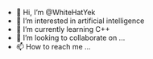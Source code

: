 - 👋 Hi, I’m @WhiteHatYek
- 👀 I’m interested in artificial intelligence 
- 🌱 I’m currently learning C++
- 💞️ I’m looking to collaborate on ...
- 📫 How to reach me ...

<!---
WhiteHatYek/WhiteHatYek is a ✨ special ✨ repository because its `README.md` (this file) appears on your GitHub profile.
You can click the Preview link to take a look at your changes.
--->
